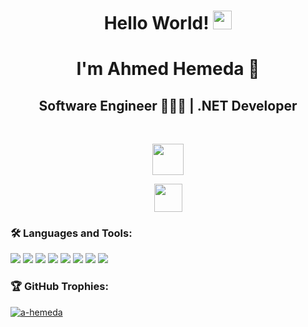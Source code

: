 <h1 align="center">Hello World! <img src="https://raw.githubusercontent.com/MartinHeinz/MartinHeinz/master/wave.gif" height="30"/></h1>
<h1 align="center">I'm Ahmed Hemeda 👑</h1>
<h2 align="center">Software Engineer 👨🏻‍💻 | .NET Developer</h2> <br>
<p align="center">
  <a href="https://www.linkedin.com/in/a-hemeda" target="_blank"><img src="https://img.shields.io/badge/-27K+ Followers-005080?style=flat-square&logo=Linkedin&logoColor=white" height="50"></a> </p>
<p align="center">
  <img src="https://komarev.com/ghpvc/?username=a-hemeda&label=Profile+Views&color=800000&style=flat" height="45"/> </p>
<h3 align="left"> 🛠️ Languages and Tools: </h3>
<p align="left">
  <img src="https://img.icons8.com/?id=mhwmyz1eu7T5&format=png&color=000000"/>
  <img src="https://img.icons8.com/?id=1BC75jFEBED6&format=png&color=000000"/>
  <img src="https://img.icons8.com/?id=20906&format=png&color=000000"/>
  <img src="https://img.icons8.com/?id=20909&format=png&color=000000"/>
  <img src="https://img.icons8.com/?id=21278&format=png&color=000000"/>
  <img src="https://img.icons8.com/?id=9OGIyU8hrxW5&format=png&color=000000"/>
  <img src="https://img.icons8.com/?id=ezj3zaVtImPg&format=png&color=000000"/>
  <img src="https://img.icons8.com/?id=AZOZNnY73haj&format=png&color=000000"/> <br>
<h3 align="left"> 🏆 GitHub Trophies: </h3>
<p align="left">
  <a href="https://github.com/ryo-ma/github-profile-trophy"><img src="https://github-profile-trophy.vercel.app/?username=a-hemeda&theme=algolia" alt="a-hemeda" /></a> </p>
